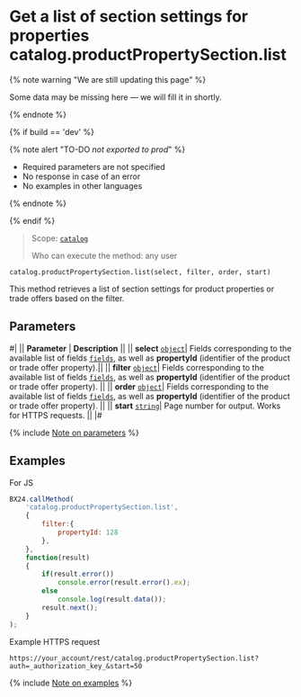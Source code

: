 # Get a list of section settings for properties catalog.productPropertySection.list

{% note warning "We are still updating this page" %}

Some data may be missing here — we will fill it in shortly.

{% endnote %}

{% if build == 'dev' %}

{% note alert "TO-DO _not exported to prod_" %}

- Required parameters are not specified
- No response in case of an error
- No examples in other languages
  
{% endnote %}

{% endif %}

> Scope: [`catalog`](../../scopes/permissions.md)
>
> Who can execute the method: any user

```http
catalog.productPropertySection.list(select, filter, order, start)
```

This method retrieves a list of section settings for product properties or trade offers based on the filter.

## Parameters

#|
|| **Parameter** | **Description** ||
|| **select** 
[`object`](../../data-types.md)| Fields corresponding to the available list of fields [`fields`](catalog-product-property-section-set.md), as well as **propertyId** (identifier of the product or trade offer property).||
|| **filter** 
[`object`](../../data-types.md)| Fields corresponding to the available list of fields [`fields`](catalog-product-property-section-set.md), as well as **propertyId** (identifier of the product or trade offer property). ||
|| **order**
[`object`](../../data-types.md)| Fields corresponding to the available list of fields [`fields`](catalog-product-property-section-set.md), as well as **propertyId** (identifier of the product or trade offer property). ||
|| **start** 
[`string`](../../data-types.md)| Page number for output. Works for HTTPS requests. ||
|#

{% include [Note on parameters](../../../_includes/required.md) %}

## Examples

For JS

```javascript
BX24.callMethod(
    'catalog.productPropertySection.list',
    {
        filter:{
            propertyId: 128
        },
    },
    function(result)
    {
        if(result.error())
            console.error(result.error().ex);
        else
            console.log(result.data());
        result.next();
    }
);
```

Example HTTPS request

```
https://your_account/rest/catalog.productPropertySection.list?auth=_authorization_key_&start=50
```

{% include [Note on examples](../../../_includes/examples.md) %}